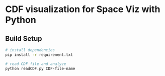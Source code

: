 # CDF visualization for Space Viz with Python

## Build Setup

``` bash
# install dependencies
pip install -r requirement.txt

# read CDF file and analyze
python readCDF.py CDF-file-name
```

